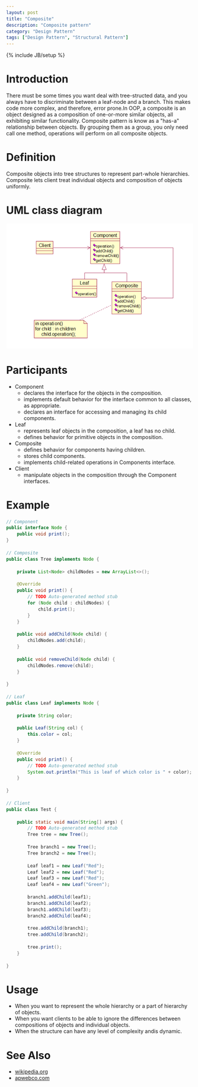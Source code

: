 ```yaml
---
layout: post
title: "Composite"
description: "Composite pattern"
category: "Design Pattern"
tags: ["Design Pattern", "Structural Pattern"]
---
```

{% include JB/setup %}

# Introduction
There must be some times you want deal with tree-structed data, and you always have to discriminate between a leaf-node and a branch. This makes code more complex, and therefore, error prone.In OOP, a composite is an object designed as a composition of one-or-more similar objects, all exhibiting similar functionality. Composite pattern is know as a "has-a" relationship between objects. By grouping them as a group, you only need call one method, operations will perform on all composite objects. 

# Definition
Composite objects into tree structures to represent part-whole hierarchies. Composite lets client treat individual objects and composition of objects uniformly. 

# UML class diagram
![Composite pattern](/assets/images/designpattern/composite.png "Composite pattern")

# Participants

* Component
	* declares the interface for the objects in the composition.
	* implements default behavior for the interface common to all classes, as appropriate.
	* declares an interface for accessing and managing its child components.
* Leaf
	* represents leaf objects in the composition, a leaf has no child.
	* defines behavior for primitive objects in the composition.
* Composite
	* defines behavior for components having children.
	* stores child components.
	* implements child-related operations in Components interface.
* Client
	* manipulate objects in the composition through the Component interfaces.

# Example

```java
// Component
public interface Node {
	public void print();
}

// Composite
public class Tree implements Node {
	
	private List<Node> childNodes = new ArrayList<>();
	
	@Override
	public void print() {
		// TODO Auto-generated method stub
		for (Node child : childNodes) {
			child.print();
		}
	}
	
	public void addChild(Node child) {
		childNodes.add(child);
	}
	
	public void removeChild(Node child) {
		childNodes.remove(child);
	}

}

// Leaf
public class Leaf implements Node {
	
	private String color;
	
	public Leaf(String col) {
		this.color = col;
	}

	@Override
	public void print() {
		// TODO Auto-generated method stub
		System.out.println("This is leaf of which color is " + color);
	}

}

// Client
public class Test {

	public static void main(String[] args) {
		// TODO Auto-generated method stub
		Tree tree = new Tree();
		
		Tree branch1 = new Tree();
		Tree branch2 = new Tree();
		
		Leaf leaf1 = new Leaf("Red");
		Leaf leaf2 = new Leaf("Red");
		Leaf leaf3 = new Leaf("Red");
		Leaf leaf4 = new Leaf("Green");
		
		branch1.addChild(leaf1);
		branch1.addChild(leaf2);
		branch1.addChild(leaf3);
		branch2.addChild(leaf4);
		
		tree.addChild(branch1);
		tree.addChild(branch2);
		
		tree.print();
	}

}
```

# Usage

* When you want to represent the whole hierarchy or a part of hierarchy of objects.
* When you want clients to be able to ignore the differences between compositions of objects and individual objects.
* When the structure can have any level of complexity andis dynamic.

# See Also

* [wikipedia.org](http://en.wikipedia.org/wiki/Composite_pattern "wikipedia.org")
* [apwebco.com](http://www.apwebco.com/gofpatterns/structural/Composite.html "apwebco.com")